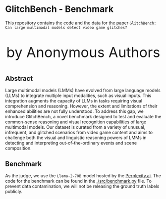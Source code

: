 # GlitchBench - Benchmark

This repository contains the code and the data for the paper `GlitchBench: Can large multimodal models detect video game glitches?`


<div align="center">    
<p  style="font-size: 45px;"> by Anonymous Authors </p>
</div>

## Abstract

Large multimodal models (LMMs) have evolved from large language models (LLMs) to integrate multiple input modalities, such as visual inputs. This integration augments the capacity of LLMs in tasks requiring visual comprehension and reasoning. However, the extent and limitations of their enhanced abilities are not fully understood. To address this gap, we introduce GlitchBench, a novel benchmark designed to test and evaluate the common-sense reasoning and visual recognition capabilities of large multimodal models. Our dataset is curated from a variety of unusual, infrequent, and glitched scenarios from video game content and aims to challenge both the visual and linguistic reasoning powers of LMMs in detecting and interpreting out-of-the-ordinary events and scene composition.


## Benchmark

As the judge, we use the `Llama-2-70B` model hosted by the [Perplexity.ai](https://docs.perplexity.ai/docs/model-cards). The code for the benchmark can be found in the [./src/benchmark.py](./src/benchmark.py) file. To prevent data contamination, we will not be releasing the ground truth labels publicly.
